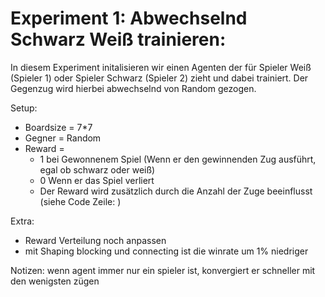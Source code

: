 # Experiment 1: Abwechselnd Schwarz Weiß trainieren:

In diesem Experiment initalisieren wir einen Agenten der für Spieler Weiß (Spieler 1) oder Spieler Schwarz (Spieler 2) zieht und dabei trainiert. Der Gegenzug wird hierbei abwechselnd von Random gezogen.

Setup:
- Boardsize = 7*7
- Gegner = Random
- Reward = 
    - 1 bei Gewonnenem Spiel (Wenn er den gewinnenden Zug ausführt, egal ob schwarz oder weiß)
    - 0 Wenn er das Spiel verliert
    - Der Reward wird zusätzlich durch die Anzahl der Zuge beeinflusst (siehe Code Zeile: )

Extra:
  - Reward Verteilung noch anpassen
  - mit Shaping blocking und connecting ist die winrate um 1% niedriger 

Notizen:
wenn agent immer nur ein spieler ist, konvergiert er schneller mit den wenigsten zügen
